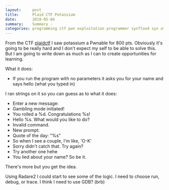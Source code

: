 ```yaml
---
layout:     post
title:      Plaid CTF Potassium
date:       2018-05-04
summary:    Summary - 
categories: programming ctf pwn exploitation programmer synflood syn attack hack hacker deterlab networking female website bills github
---
```


From the CTF [plaidctf](https://play.plaidctf.com/) I saw potassium a Pwnable for 800 pts. Obviously it's going to be really hard and I don't expect my self to be able to solve this. But I am going to write down as much as I can to create opportunities for learning.

What it does:

* If you run the program with no parameters it asks you for your name and says hello (what you typed in) 

I ran strings on it so you can guess as to what it does:

* Enter a new message: 
* Gambling mode initiated!
* You rolled a %d. Congratulations %s!
* Hello %s. What would you like to do?
* Invalid command.
* New prompt: 
* Quote of the day: "%s"
* So when I see a couple, I'm like, 'O-K'
* Sorry didn't catch that. Try again?
* Try another one hehe
* You lied about your name? So be it.

There's more but you get the idea.

Using Radare2 I could start to see some of the logic. I need to choose run, debug, or trace. I think I need to use GDB? (brb)
